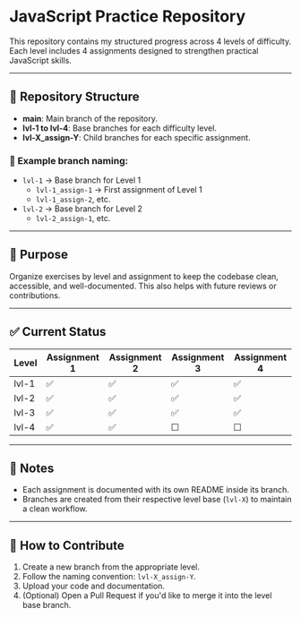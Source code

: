 # JavaScript Practice Repository

This repository contains my structured progress across 4 levels of difficulty. Each level includes 4 assignments designed to strengthen practical JavaScript skills.

---

## 🌟 Repository Structure

- **main**: Main branch of the repository.
- **lvl-1 to lvl-4**: Base branches for each difficulty level.
- **lvl-X_assign-Y**: Child branches for each specific assignment.

### 📁 Example branch naming:
- `lvl-1` → Base branch for Level 1
  - `lvl-1_assign-1` → First assignment of Level 1
  - `lvl-1_assign-2`, etc.
- `lvl-2` → Base branch for Level 2
  - `lvl-2_assign-1`, etc.

---

## 🧠 Purpose

Organize exercises by level and assignment to keep the codebase clean, accessible, and well-documented. This also helps with future reviews or contributions.

---

## ✅ Current Status

| Level | Assignment 1 | Assignment 2 | Assignment 3 | Assignment 4 |
|-------|---------------|---------------|---------------|---------------|
| lvl-1 | ✅            | ✅            | ✅            | ✅            |
| lvl-2 | ✅            | ✅            | ✅            | ✅            |
| lvl-3 | ✅            | ✅            | ✅            | ✅            |
| lvl-4 | ✅            | ✅            | ☐             | ☐             |


---

## 📌 Notes

- Each assignment is documented with its own README inside its branch.
- Branches are created from their respective level base (`lvl-X`) to maintain a clean workflow.

---

## 🚀 How to Contribute

1. Create a new branch from the appropriate level.
2. Follow the naming convention: `lvl-X_assign-Y`.
3. Upload your code and documentation.
4. (Optional) Open a Pull Request if you'd like to merge it into the level base branch.

